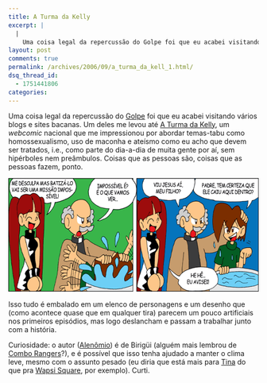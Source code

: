 ```yaml
---
title: A Turma da Kelly
excerpt: |
  |
    Uma coisa legal da repercussão do Golpe foi que eu acabei visitando vários blogs e sites bacanas. Um deles me levou até A Turma da Kelly, um webcomic nacional que me impressionou por abordar temas-tabu como homossexualismo, uso de maconha...
layout: post
comments: true
permalink: /archives/2006/09/a_turma_da_kell_1.html/
dsq_thread_id:
  - 1751441806
categories:
---
```

Uma coisa legal da repercussão do [Golpe][1] foi que eu acabei visitando vários blogs e sites bacanas. Um deles me levou até [A Turma da Kelly][2], um *webcomic* nacional que me impressionou por abordar temas-tabu como homossexualismo, uso de maconha e ateísmo como eu acho que devem ser tratados, i.e., como parte do dia-a-dia de muita gente por aí, sem hipérboles nem preâmbulos. Coisas que as pessoas são, coisas que as pessoas fazem, ponto.

<center>
  <img title="Trecho de um episódio de Turma da Kelly, onde Lucio, o ateu até a morte (meu personagem favorito até agora) brinca com o perigo" src="/archives/img/turmadakelly.png" width="660" height="229" />
</center>



Isso tudo é embalado em um elenco de personagens e um desenho que (como acontece quase que em qualquer tira) parecem um pouco artificiais nos primeiros episódios, mas logo deslancham e passam a trabalhar junto com a história.

Curiosidade: o autor ([Alenômio][3]) é de Birigüi (alguém mais lembrou de [Combo Rangers][4]?), e é possível que isso tenha ajudado a manter o clima leve, mesmo com o assunto pesado (eu diria que está mais para [Tina][5] do que pra [Wapsi Square][6], por exemplo). Curti.

 [1]: http://www.stoneagescanners.com/golpe
 [2]: http://alenonimo.com.br/kelly/
 [3]: http://alenonimo.com.br/eu/
 [4]: /200305.html#post_3358298
 [5]: http://pt.wikipedia.org/wiki/Turma_da_Tina
 [6]: /archives/2005/05/wapsi_square.html
